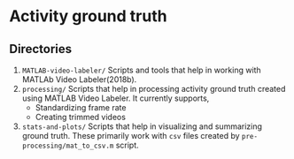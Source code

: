 # Activity ground truth
## Directories
1. `MATLAB-video-labeler/`
   Scripts and tools that help in working with MATLAb Video Labeler(2018b). 
2. `processing/`
   Scripts that help in processing activity ground truth created using 
   MATLAB Video Labeler. It currently supports,
   - Standardizing frame rate
   - Creating trimmed videos
3. `stats-and-plots/`
   Scripts that help in visualizing and summarizing ground truth. These
   primarily work with `csv` files created by `pre-processing/mat_to_csv.m`
   script.
